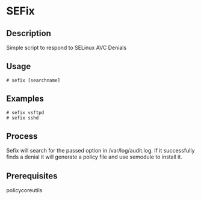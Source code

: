 SEFix
=====

Description
-----------
Simple script to respond to SELinux AVC Denials

Usage
-----
    # sefix [searchname]

Examples
--------
    # sefix vsftpd
    # sefix sshd

Process
-------
Sefix will search for the passed option in /var/log/audit.log. If it successfully finds a denial it will generate a policy file and use semodule to install it.

Prerequisites
-------------
policycoreutils


